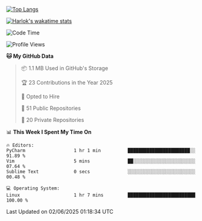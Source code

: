 [![Top Langs](https://github-readme-stats.vercel.app/api/top-langs/?username=remisiki&theme=dracula&layout=compact&hide=Jupyter%20Notebook,CSS,HTML&langs_count=10&exclude_repo=GMM-Demux-GUI)](https://github.com/anuraghazra/github-readme-stats)

[![Harlok's wakatime stats](https://github-readme-stats.vercel.app/api/wakatime?username=@remisiki&theme=dracula&layout=compact&langs_count=10&hide=other,html,css,text,json,markdown,jupyter)](https://github.com/anuraghazra/github-readme-stats)

<!--START_SECTION:waka-->
![Code Time](http://img.shields.io/badge/Code%20Time-1%2C013%20hrs%2035%20mins-blue)

![Profile Views](http://img.shields.io/badge/Profile%20Views-2-blue)

**🐱 My GitHub Data** 

> 📦 1.1 MB Used in GitHub's Storage 
 > 
> 🏆 23 Contributions in the Year 2025
 > 
> 💼 Opted to Hire
 > 
> 📜 51 Public Repositories 
 > 
> 🔑 20 Private Repositories 
 > 
📊 **This Week I Spent My Time On** 

```text
🔥 Editors: 
PyCharm                  1 hr 1 min          ███████████████████████░░   91.89 % 
Vim                      5 mins              ██░░░░░░░░░░░░░░░░░░░░░░░   07.64 % 
Sublime Text             0 secs              ░░░░░░░░░░░░░░░░░░░░░░░░░   00.48 % 

💻 Operating System: 
Linux                    1 hr 7 mins         █████████████████████████   100.00 % 
```


 Last Updated on 02/06/2025 01:18:34 UTC
<!--END_SECTION:waka-->
